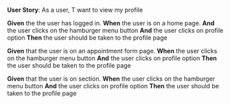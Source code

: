 **User Story**: As a user, T want to view my profile

**Given** the the user has logged in.
**When** the user is on a home page.
**And** the user clicks on the hamburger menu button
**And** the user clicks on profile option
**Then** the user should be taken to the profile page

**Given** that the user is on an appointment form page.
**When** the user clicks on the hamburger menu button
**And** the user clicks on profile option
**Then** the user should be taken to the profile page

**Given** that the user is on  section.
**When** the user clicks on the hamburger menu button
**And** the user clicks on profile option
**Then** the user should be taken to the profile page